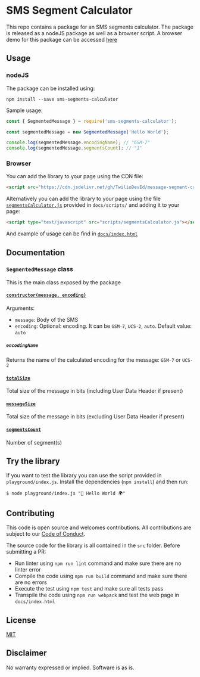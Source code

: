 # SMS Segment Calculator

This repo contains a package for an SMS segments calculator. The package is released as a nodeJS package as well as a browser script. 
A browser demo for this package can be accessed [here](https://twiliodeved.github.io/message-segment-calculator/)

## Usage 

### nodeJS

The package can be installed using: 

```shell
npm install --save sms-segments-calculator
```

Sample usage: 

```javascript
const { SegmentedMessage } = require('sms-segments-calculator');

const segmentedMessage = new SegmentedMessage('Hello World');

console.log(segmentedMessage.encodingName); // "GSM-7"
console.log(segmentedMessage.segmentsCount); // "1"
```

### Browser

You can add the library to your page using the CDN file: 

```html
<script src="https://cdn.jsdelivr.net/gh/TwilioDevEd/message-segment-calculator/docs/scripts/segmentsCalculator.js" integrity="sha256-wXuHVlXNhEWNzRKozzB87Qyi9/3p6LKskjDXFHIMInw=" crossorigin="anonymous"></script>
```

Alternatively you can add the library to your page using the file [`segmentsCalculator.js`](https://github.com/TwilioDevEd/message-segment-calculator/blob/main/docs/scripts/segmentsCalculator.js) provided in `docs/scripts/` and adding it to your page: 

```html
<script type="text/javascript" src="scripts/segmentsCalculator.js"></script>
```

And example of usage can be find in [`docs/index.html`](https://github.com/TwilioDevEd/message-segment-calculator/blob/main/docs/index.html)

## Documentation 
### `SegmentedMessage` class

This is the main class exposed by the package

#### [`constructor(message, encoding)`](https://github.com/TwilioDevEd/message-segment-calculator/blob/403313a44ed406b3669cf3c57f32ca98fd92b1e1/src/libs/SegmentedMessage.ts#L37)
Arguments:
* `message`: Body of the SMS 
* `encoding`: Optional: encoding. It can be `GSM-7`, `UCS-2`, `auto`. Default value: `auto`

##### `encodingName` 

Returns the name of the calculated encoding for the message: `GSM-7` or `UCS-2`

#### [`totalSize`](https://github.com/TwilioDevEd/message-segment-calculator/blob/403313a44ed406b3669cf3c57f32ca98fd92b1e1/src/libs/SegmentedMessage.ts#L161)

Total size of the message in bits (including User Data Header if present)

#### [`messageSize`](https://github.com/TwilioDevEd/message-segment-calculator/blob/403313a44ed406b3669cf3c57f32ca98fd92b1e1/src/libs/SegmentedMessage.ts#L172)

Total size of the message in bits (excluding User Data Header if present)

#### [`segmentsCount`](https://github.com/TwilioDevEd/message-segment-calculator/blob/403313a44ed406b3669cf3c57f32ca98fd92b1e1/src/libs/SegmentedMessage.ts#L184)

Number of segment(s)

## Try the library

If you want to test the library you can use the script provided in `playground/index.js`. Install the dependencies (`npm install`) and then run: 

```shell
$ node playground/index.js "👋 Hello World 🌍"
```

## Contributing

This code is open source and welcomes contributions. All contributions are subject to our [Code of Conduct](https://github.com/twilio-labs/.github/blob/master/CODE_OF_CONDUCT.md).

The source code for the library is all contained in the `src` folder. Before submitting a PR: 

* Run linter using `npm run lint` command and make sure there are no linter error
* Compile the code using `npm run build` command and make sure there are no errors
* Execute the test using `npm test` and make sure all tests pass
* Transpile the code using `npm run webpack` and test the web page in `docs/index.html`

## License

[MIT](http://www.opensource.org/licenses/mit-license.html)

## Disclaimer

No warranty expressed or implied. Software is as is.

[twilio]: https://www.twilio.com
